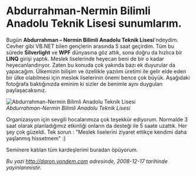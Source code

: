 # Abdurrahman-Nermin Bilimli Anadolu Teknik Lisesi sunumlarım. 

Bugün **Abdurrahman – Nermin Bilimli Anadolu Teknik Lisesi**'ndeydim.
Cevher gibi VB.NET bilen gençlerin arasında 5 saat geçirdim. Tüm bu
sürede **Silverlight** ve **WPF** dünyasına göz attık, sona doğru da
hızlıca bir **LINQ** girişi yaptık. Meslek liselerinde heyecan beni de
bir o kadar heyecanlandırıyor. Zaten bu konuda çok yakında bazı ek
duyurular da yapacağım. Ülkemizin bilişim ve özellikle yazılım üretimi
ile gelir elde eden bir ülke olabilmesi için meslek liselerinin önemi
bence çok büyük. Aşağıdaki fotoğrafa baktığınızda eminim ki sizler de
benimle aynı duyguları paylaşacaksınız.

![Abdurrahman-Nermin Bilimli Anadolu Teknik
Lisesi](media/Abdurrahman-Nermin_Bilimli_Anadolu_Teknik_Lisesi_sunumlarim/17122008_1.jpg)\
*Abdurrahman-Nermin Bilimli Anadolu Teknik Lisesi*

Organizasyon için sevgili hocalarımıza çok teşekkür ediyorum. Normalde 3
saat olarak planladığımız etkinliği onların da desteği ile 5 saate
uzattık. Her şey çok güzeldi. Tek sorun : "Meslek liselerini ziyaret
ettikçe kendimi daha yaşlanmış hissetmem" :)

Seminere katılan tüm kardeşlerimi buradan öpüyorum.


*Bu yazi http://daron.yondem.com adresinde, 2008-12-17 tarihinde yayinlanmistir.*
